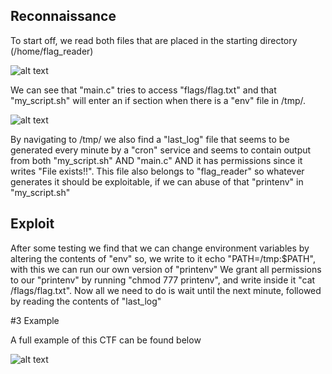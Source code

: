 ## Reconnaissance

To start off, we read both files that are placed in the starting directory (/home/flag_reader) 

![alt text](https://git.fe.up.pt/fsi/fsi2223/l11g03/-/raw/main/imgs/ctfbritish1.PNG "Title")

We can see that "main.c" tries to access "flags/flag.txt" and that "my_script.sh" will enter an if section when there is a "env" file in /tmp/.


![alt text](https://git.fe.up.pt/fsi/fsi2223/l11g03/-/raw/main/imgs/ctfbritish2.PNG "Title")

By navigating to /tmp/ we also find a "last_log" file that seems to be generated every minute by a "cron" service and seems to contain output from both "my_script.sh" AND "main.c" AND it has permissions since it writes "File exists!!". This file also belongs to "flag_reader" so whatever generates it should be exploitable, if we can abuse of that "printenv" in "my_script.sh" 

## Exploit

After some testing we find that we can change environment variables by altering the contents of "env" so, we write to it echo "PATH=/tmp:$PATH", with this we can run our own version of "printenv"
We grant all permissions to our "printenv" by running "chmod 777 printenv", and write inside it "cat /flags/flag.txt".
Now all we need to do is wait until the next minute, followed by reading the contents of "last_log"

#3 Example

A full example of this CTF can be found below

![alt text](https://git.fe.up.pt/fsi/fsi2223/l11g03/-/raw/main/imgs/ctfbritish3.PNG "Title")
